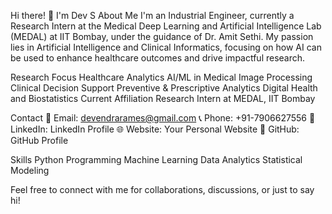 


Hi there! 👋 I'm Dev S
About Me
I'm an Industrial Engineer, currently a Research Intern at the Medical Deep Learning and Artificial Intelligence Lab (MEDAL) at IIT Bombay, under the guidance of Dr. Amit Sethi. My passion lies in Artificial Intelligence and Clinical Informatics, focusing on how AI can be used to enhance healthcare outcomes and drive impactful research.

Research Focus
Healthcare Analytics
AI/ML in Medical Image Processing
Clinical Decision Support
Preventive & Prescriptive Analytics
Digital Health and Biostatistics
Current Affiliation
Research Intern at MEDAL, IIT Bombay

Contact
📧 Email: devendrarames@gmail.com
📞 Phone: +91-7906627556
💼 LinkedIn: LinkedIn Profile
🌐 Website: Your Personal Website
📁 GitHub: GitHub Profile

Skills
Python Programming
Machine Learning
Data Analytics
Statistical Modeling

Feel free to connect with me for collaborations, discussions, or just to say hi!

<!---
debinss/debinss is a ✨ special ✨ repository because its `README.md` (this file) appears on your GitHub profile.
You can click the Preview link to take a look at your changes.
--->
